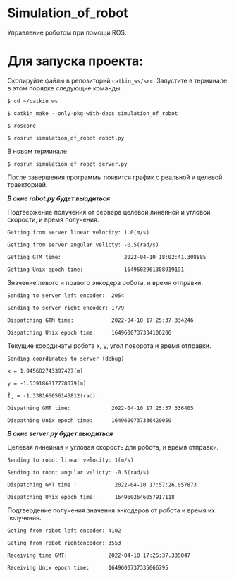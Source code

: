 # Simulation_of_robot
Управление роботом при помощи ROS.
# Для запуска проекта: 

Cкопируйте файлы в репозиторий `catkin_ws/src`.
Запустите в терминале в этом порядке следующие команды.

`$ cd ~/catkin_ws`

`$ catkin_make --only-pkg-with-deps simulation_of_robot`

`$ roscore`

`$ rosrun simulation_of_robot robot.py`
 
В новом терминале

`$ rosrun simulation_of_robot server.py`
  
После завершения программы появится график с реальной и целевой траекторией.

***В окне robot.py будет выодиться***

Подтвержение получения от сервера целевой линейной и угловой скорости, и время получения.

`Getting from server linear velocity: 1.0(m/s)`

`Getting from server angular velicty: -0.5(rad/s)`

`Getting GTM time:                    2022-04-10 18:02:41.308885`

`Getting Unix epoch time:             1649602961308919191`


Значение левого и правого энкодера робота, и время отправки.

`Sending to server left encoder:  2054`

`Sending to server right encoder: 1779`

`Dispatching GTM time:            2022-04-10 17:25:37.334246`

`Dispatching Unix epoch time:     1649600737334106206 `

Текущие координаты робота x, y, угол поворота и время отправки.

`Sending coordinates to server (debug)`

`x = 1.945682743397427(m)`

`y = -1.539186817778079(m)`

`Î¸ = -1.338166656146812(rad)`

`Dispathing GMT time:             2022-04-10 17:25:37.336405`

`Dispathing Unix epoch time:      1649600737336420059`


***В окне server.py будет выодиться***

Целевая линейная и угловая скорость для робота, и время отправки.

`Sending to robot linear velocity: 1(m/s)`

`Sending to robot angular velicty: -0.5(rad/s)`

`Dispatching GMT time :            2022-04-10 17:57:26.057873`

`Dispatching Unix epoch time:      1649602646057917118`


Подтвердение получения значения энкодеров от робота и время их получения.

`Geting from robot left encoder: 4102`

`Geting from robot rightencoder: 3553`

`Receiving time GMT:             2022-04-10 17:25:37.335047`

`Receiving Unix epoch time:      1649600737335066795`

